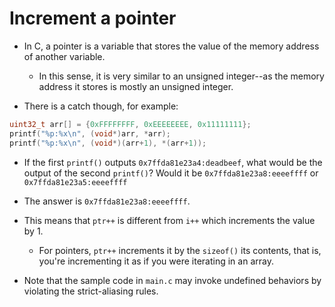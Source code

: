 # Increment a pointer

- In C, a pointer is a variable that stores the value of the memory address of
  another variable.

  - In this sense, it is very similar to an unsigned integer--as the memory
    address it stores is mostly an unsigned integer.

- There is a catch though, for example:

```C
uint32_t arr[] = {0xFFFFFFFF, 0xEEEEEEEE, 0x11111111};
printf("%p:%x\n", (void*)arr, *arr);
printf("%p:%x\n", (void*)(arr+1), *(arr+1));
```

- If the first `printf()` outputs `0x7ffda81e23a4:deadbeef`, what would be
  the output of the second `printf()`? Would it be `0x7ffda81e23a8:eeeeffff`
  or `0x7ffda81e23a5:eeeeffff`

- The answer is `0x7ffda81e23a8:eeeeffff`.

- This means that `ptr++` is different from `i++` which increments the value
  by 1.

  - For pointers, `ptr++` increments it by the `sizeof()` its contents, that is,
    you're incrementing it as if you were iterating in an array.

- Note that the sample code in `main.c` may invoke undefined behaviors
  by violating the strict-aliasing rules.

